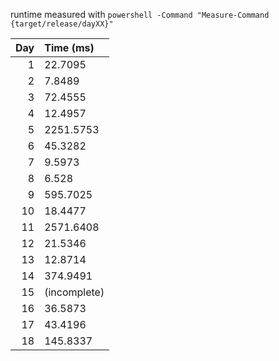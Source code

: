 runtime measured with `powershell -Command "Measure-Command {target/release/dayXX}"`

| Day | Time (ms) |
| --: | :-------- |
1| 22.7095
2| 7.8489
3| 72.4555
4| 12.4957
5| 2251.5753
6| 45.3282
7| 9.5973
8| 6.528
9| 595.7025
10| 18.4477
11| 2571.6408
12| 21.5346
13| 12.8714
14| 374.9491
15| (incomplete)
16| 36.5873
17| 43.4196
18| 145.8337

